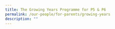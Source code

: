 ```yaml
---
title: The Growing Years Programme for P5 & P6
permalink: /our-people/for-parents/growing-years
description: ""
---
```

